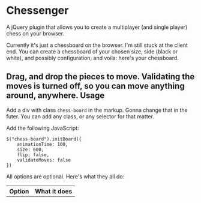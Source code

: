 Chessenger
==========

A jQuery plugin that allows you to create a multiplayer (and single player) chess on your browser.

Currently it's just a chessboard on the browser. I'm still stuck at the client end. You can create a chessboard of your chosen size, side (black or white), and possibly configuration, and voila: here's your chessboard.


Drag, and drop the pieces to move. Validating the moves is turned off, so you can move anything around, anywhere.
Usage
-----

Add a div with class `chess-board` in the markup. Gonna change that in the futer. You can add any class, or any selector for that matter.

Add the following JavaScript:

	$("chess-board").initBoard({
		animationTime: 100,
		size: 600,
		flip: false,
		validateMoves: false
	})


All options are optional. Here's what they all do:


<table>
 <tr>
  <th>Option</th>
  <th>What it does</th>
 </tr>
</table>

